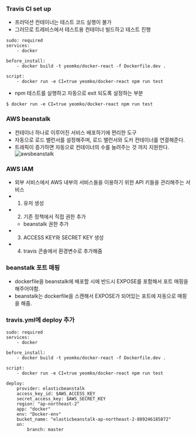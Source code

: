 ### Travis CI set up
- 프러덕션 컨테이너는 테스트 코드 실행이 불가
- 그러므로 트레비스에서 테스트용 컨테이너 빌드하고 테스트 진행
```
sudo: required
services:
    - docker

before_install:
    - docker build -t yeomko/docker-react -f Dockerfile.dev .

script:
    - docker run -e CI=true yeomko/docker-react npm run test
```
- npm 테스트를 실행하고 자동으로 exit 되도록 설정하는 부분
```
$ docker run -e CI=true yeomko/docker-react npm run test
```

### AWS beanstalk
- 컨테이너 하나로 이루어진 서비스 배포하기에 편리한 도구
- 자동으로 로드 밸런서를 설정해주며, 로드 밸런서와 도커 컨테이너를 연결해준다.
- 트래픽이 증가하면 자동으로 컨테이너의 수를 늘려주는 것 까지 지원한다.
![awsbeanstalk](../../../images/awsbeanstalk.png)

### AWS IAM
- 외부 서비스에서 AWS 내부의 서비스들을 이용하기 위한 API 키들을 관리해주는 서비스
- 1. 유저 생성
- 2. 기존 정책에서 직접 권한 추가
    - beanstalk 권한 추가
- 3. ACCESS KEY와 SECRET KEY 생성
- 4. travis 콘솔에서 환경변수로 추가해줌

### beanstalk 포트 매핑
- dockerfile을 beanstalk에 배포할 시에 반드시 EXPOSE를 포함해서 포트 매핑을 해주어야함.
- beanstalk는 dockerfile을 스캔해서 EXPOSE가 되어있는 포트에 자동으로 매핑을 해줌.

### travis.yml에 deploy 추가
```
sudo: required
services:
    - docker

before_install:
    - docker build -t yeomko/docker-react -f Dockerfile.dev .

script:
    - docker run -e CI=true yeomko/docker-react npm run test

deploy:
    provider: elasticbeanstalk
    access_key_id: $AWS_ACCESS_KEY
    secret_access_key: $AWS_SECRET_KEY
    region: "ap-northeast-2"
    app: "docker"
    env: "Docker-env"
    bucket_name: "elasticbeanstalk-ap-northeast-2-889246185872" 
    on:
        branch: master
```
